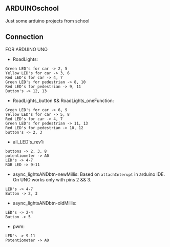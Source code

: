 ## ARDUINOschool
Just some arduino projects from school

## Connection
FOR ARDUINO UNO
* RoadLights:
```
Green LED's for car -> 2, 5
Yellow LED's for car -> 3, 6
Red LED's for car -> 4, 7
Green LED's for pedestrian -> 8, 10
Red LED's for pedestrian -> 9, 11
Button's -> 12, 13
```
* RoadLights_button && RoadLights_oneFunction:
```
Green LED's for car -> 6, 9
Yellow LED's for car -> 5, 8
Red LED's for car -> 4, 7
Green LED's for pedestrian -> 11, 13
Red LED's for pedestrian -> 10, 12
button's -> 2, 3
```
* all_LED's_rev1:
```
buttons -> 2, 3, 8
potentiometer -> A0
LED's -> 4-7
RGB LED -> 9-11
```
* async_lightsANDbtn-newMillis:
Based on ```attachInterupt``` in arduino IDE. On UNO works only with pins 2 && 3. 
```
LED's -> 4-7
Button -> 2, 3
```
* async_lightsANDbtn-oldMillis:
```
LED's -> 2-4
Button -> 5
```
* pwm:
```
LED's -> 9-11
Potentiometer -> A0
```
